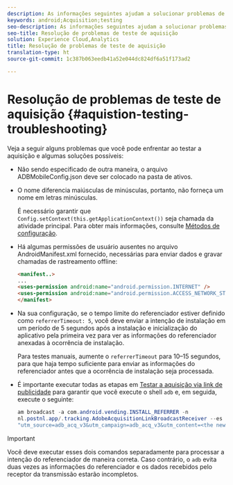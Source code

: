 ```yaml
---
description: As informações seguintes ajudam a solucionar problemas de teste de aquisição.
keywords: android;Acquisition;testing
seo-description: As informações seguintes ajudam a solucionar problemas de teste de aquisição.
seo-title: Resolução de problemas de teste de aquisição
solution: Experience Cloud,Analytics
title: Resolução de problemas de teste de aquisição
translation-type: ht
source-git-commit: 1c387b063eedb41a52e044dc824df6a51f173ad2

---
```



# Resolução de problemas de teste de aquisição {#aquistion-testing-troubleshooting}

Veja a seguir alguns problemas que você pode enfrentar ao testar a aquisição e algumas soluções possíveis:

* Não sendo especificado de outra maneira, o arquivo ADBMobileConfig.json deve ser colocado na pasta de ativos.

* O nome diferencia maiúsculas de minúsculas, portanto, não forneça um nome em letras minúsculas.

   É necessário garantir que `Config.setContext(this.getApplicationContext())` seja chamada da atividade principal. Para obter mais informações, consulte [Métodos de configuração](https://docs.adobe.com/content/help/pt-BR/mobile-services/android/configuration-android/methods.html).

* Há algumas permissões de usuário ausentes no arquivo AndroidManifest.xml fornecido, necessárias para enviar dados e gravar chamadas de rastreamento offline:

   ```html
   <manifest..>
   ... 
   <uses-permission android:name="android.permission.INTERNET" />
   <uses-permission android:name="android.permission.ACCESS_NETWORK_STATE" />
   </manifest>
   ```

* Na sua configuração, se o tempo limite do referenciador estiver definido como `referrerTimeout: 5`, você deve enviar a intenção de instalação em um período de 5 segundos após a instalação e inicialização do aplicativo pela primeira vez para ver as informações do referenciador anexadas à ocorrência de instalação.

   Para testes manuais, aumente o `referrerTimeout` para 10–15 segundos, para que haja tempo suficiente para enviar as informações do referenciador antes que a ocorrência de instalação seja processada.

* É importante executar todas as etapas em [Testar a aquisição via link de publicidade](https://docs.adobe.com/content/help/pt-BR/mobile-services/android/acquisition-android/t-testing-marketing-link-acquisition.html) para garantir que você execute o shell `adb` e, em seguida, execute o seguinte:

   ```java
   am broadcast -a com.android.vending.INSTALL_REFERRER -n 
   nl.postnl.app/.tracking.AdobeAcquisitionLinkBroadcastReceiver --es "referrer"
   "utm_source=adb_acq_v3&utm_campaign=adb_acq_v3&utm_content=<the newly generated id at step #7>"
   ```

>[!IMPORTANT]
>
>Você deve executar esses dois comandos separadamente para processar a intenção do referenciador de maneira correta.  Caso contrário, o `adb` evita duas vezes as informações do referenciador e os dados recebidos pelo receptor da transmissão estarão incompletos.
